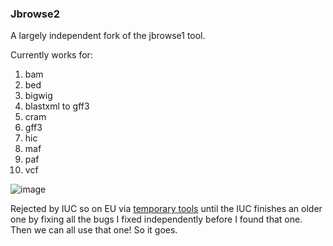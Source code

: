 ### Jbrowse2

A largely independent fork of the jbrowse1 tool. 

Currently works for:

 1. bam
 2. bed
 3. bigwig
 4. blastxml to gff3
 5. cram
 6. gff3
 7. hic
 8. maf
 9. paf
 10. vcf


![image](https://github.com/fubar2/temporary-tools/assets/6016266/656c0dcd-5800-4350-9a07-8f78d86adc11)

Rejected by IUC so on EU via [temporary tools](https://github.com/usegalaxy-eu/temporary-tools) until the IUC finishes an older one by fixing all the bugs I fixed independently before I found that one. 
Then we can all use that one!
So it goes.





